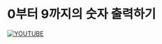 # 0부터 9까지의 숫자 출력하기



[![YOUTUBE](http://img.youtube.com/vi/qgK-04-06qA/0.jpg)](http://www.youtube.com/watch?v=qgK-04-06qA)


